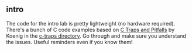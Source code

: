 ## intro

The code for the intro lab is pretty lightweight (no hardware
required).  There's a bunch of C code examples based on [C
Traps and Pitfalls](./docs/CTraps.pdf) by Koenig in the [c-traps
directory](./c-traps).  Go through and make sure you understand the
issues.   Useful reminders even if you know them!

